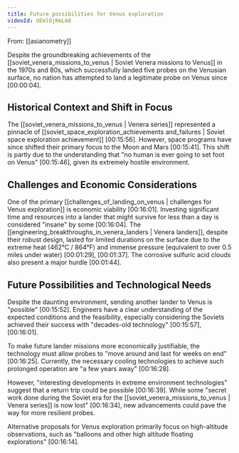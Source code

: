 ```yaml
---
title: Future possibilities for Venus exploration
videoId: UEmlOjKmL68
---
```


From: [[asianometry]] <br/> 

Despite the groundbreaking achievements of the [[soviet_venera_missions_to_venus | Soviet Venera missions to Venus]] in the 1970s and 80s, which successfully landed five probes on the Venusian surface, no nation has attempted to land a legitimate probe on Venus since <a class="yt-timestamp" data-t="00:00:04">[00:00:04]</a>.

## Historical Context and Shift in Focus

The [[soviet_venera_missions_to_venus | Venera series]] represented a pinnacle of [[soviet_space_exploration_achievements and_failures | Soviet space exploration achievement]] <a class="yt-timestamp" data-t="00:15:56">[00:15:56]</a>. However, space programs have since shifted their primary focus to the Moon and Mars <a class="yt-timestamp" data-t="00:15:41">[00:15:41]</a>. This shift is partly due to the understanding that "no human is ever going to set foot on Venus" <a class="yt-timestamp" data-t="00:15:46">[00:15:46]</a>, given its extremely hostile environment.

## Challenges and Economic Considerations

One of the primary [[challenges_of_landing_on_venus | challenges for Venus exploration]] is economic viability <a class="yt-timestamp" data-t="00:16:01">[00:16:01]</a>. Investing significant time and resources into a lander that might survive for less than a day is considered "insane" by some <a class="yt-timestamp" data-t="00:16:04">[00:16:04]</a>. The [[engineering_breakthroughs_in_venera_landers | Venera landers]], despite their robust design, lasted for limited durations on the surface due to the extreme heat (462°C / 864°F) and immense pressure (equivalent to over 0.5 miles under water) <a class="yt-timestamp" data-t="00:01:29">[00:01:29]</a>, <a class="yt-timestamp" data-t="00:01:37">[00:01:37]</a>. The corrosive sulfuric acid clouds also present a major hurdle <a class="yt-timestamp" data-t="00:01:44">[00:01:44]</a>.

## Future Possibilities and Technological Needs

Despite the daunting environment, sending another lander to Venus is "possible" <a class="yt-timestamp" data-t="00:15:52">[00:15:52]</a>. Engineers have a clear understanding of the expected conditions and the feasibility, especially considering the Soviets achieved their success with "decades-old technology" <a class="yt-timestamp" data-t="00:15:57">[00:15:57]</a>, <a class="yt-timestamp" data-t="00:16:01">[00:16:01]</a>.

To make future lander missions more economically justifiable, the technology must allow probes to "move around and last for weeks on end" <a class="yt-timestamp" data-t="00:16:25">[00:16:25]</a>. Currently, the necessary cooling technologies to achieve such prolonged operation are "a few years away" <a class="yt-timestamp" data-t="00:16:28">[00:16:28]</a>.

However, "interesting developments in extreme environment technologies" suggest that a return trip could be possible <a class="yt-timestamp" data-t="00:16:39">[00:16:39]</a>. While some "secret work done during the Soviet era for the [[soviet_venera_missions_to_venus | Venera series]] is now lost" <a class="yt-timestamp" data-t="00:16:34">[00:16:34]</a>, new advancements could pave the way for more resilient probes.

Alternative proposals for Venus exploration primarily focus on high-altitude observations, such as "balloons and other high altitude floating explorations" <a class="yt-timestamp" data-t="00:16:14">[00:16:14]</a>.